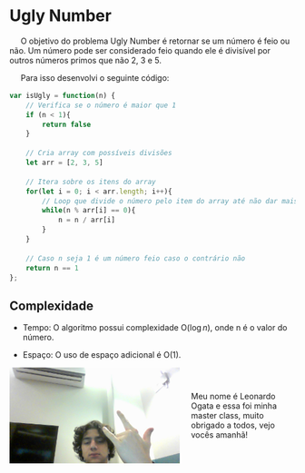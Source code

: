 # Ugly Number

&nbsp;&nbsp;&nbsp;&nbsp; O objetivo do problema Ugly Number é retornar se um número é feio ou não. Um número pode ser considerado feio quando ele é divisível por outros números primos que não 2, 3 e 5.

&nbsp;&nbsp;&nbsp;&nbsp; Para isso desenvolvi o seguinte código: 

```javascript
var isUgly = function(n) {
    // Verifica se o número é maior que 1
    if (n < 1){
        return false
    }

    // Cria array com possíveis divisões
    let arr = [2, 3, 5]

    // Itera sobre os itens do array
    for(let i = 0; i < arr.length; i++){
        // Loop que divide o número pelo item do array até não dar mais
        while(n % arr[i] == 0){
            n = n / arr[i]
        }
    }

    // Caso n seja 1 é um número feio caso o contrário não
    return n == 1
};
```

## Complexidade
- Tempo: O algoritmo possui complexidade O($\log{n}$), onde n é o valor do número.

- Espaço: O uso de espaço adicional é O(1).

<div style="display: flex; align-items: center; justify-content: center;">
    <img src="leoogata45.jpg" alt="leoogata" style="width: 300px; height: auto; margin-right: 20px;">
    <div>
        <p>Meu nome é Leonardo Ogata e essa foi minha master class, muito obrigado a todos, vejo vocês amanhã!</p>
    </div>
</div>

